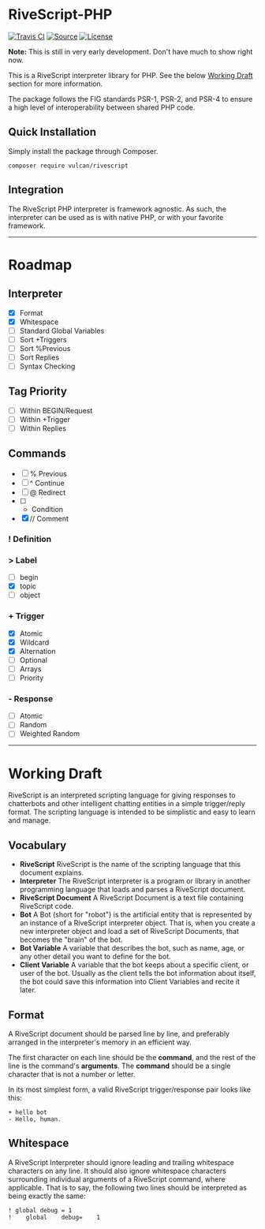 RiveScript-PHP
==============
[![Travis CI](https://img.shields.io/travis/vulcan-project/rivescript-php.svg?style=flat-square)](https://travis-ci.org/vulcan-project/rivescript-php)
[![Source](http://img.shields.io/badge/source-vulcan--project/rivescript--php-blue.svg?style=flat-square)](https://github.com/vulcan-project/rivescript-php)
[![License](http://img.shields.io/badge/license-MIT-brightgreen.svg?style=flat-square)](https://tldrlegal.com/license/mit-license)

**Note:** This is still in very early development. Don't have much to show right now.

This is a RiveScript interpreter library for PHP. See the below [Working Draft](#working-draft) section for more information.

The package follows the FIG standards PSR-1, PSR-2, and PSR-4 to ensure a high level of interoperability between shared PHP code.

## Quick Installation
Simply install the package through Composer.

```
composer require vulcan/rivescript
```

## Integration
The RiveScript PHP interpreter is framework agnostic. As such, the interpreter can be used as is with native PHP, or with your favorite framework.

---

# Roadmap

## Interpreter
- [x] Format
- [x] Whitespace
- [ ] Standard Global Variables
- [ ] Sort +Triggers
- [ ] Sort %Previous
- [ ] Sort Replies
- [ ] Syntax Checking

## Tag Priority
- [ ] Within BEGIN/Request
- [ ] Within +Trigger
- [ ] Within Replies

## Commands
- [ ] % Previous
- [ ] ^ Continue
- [ ] @ Redirect
- [ ] * Condition
- [x] // Comment

### ! Definition

### > Label
- [ ] begin
- [x] topic
- [ ] object

### + Trigger
- [x] Atomic
- [x] Wildcard
- [x] Alternation
- [ ] Optional
- [ ] Arrays
- [ ] Priority

### - Response
- [ ] Atomic
- [ ] Random
- [ ] Weighted Random

---

# Working Draft
RiveScript is an interpreted scripting language for giving responses to chatterbots and other intelligent chatting entities in a simple trigger/reply format. The scripting language is intended to be simplistic and easy to learn and manage.

## Vocabulary
- **RiveScript**
  RiveScript is the name of the scripting language that this document explains.
- **Interpreter**
  The RiveScript interpreter is a program or library in another programming language that loads and parses a RiveScript document.
- **RiveScript Document**
  A RiveScript Document is a text file containing RiveScript code.
- **Bot**
  A Bot (short for "robot") is the artificial entity that is represented by an instance of a RiveScript interpreter object. That is, when you create a new interpreter object and load a set of RiveScript Documents, that becomes the "brain" of the bot.
- **Bot Variable**
  A variable that describes the bot, such as name, age, or any other detail you want to define for the bot.
- **Client Variable**
  A variable that the bot keeps about a specific client, or user of the bot. Usually as the client tells the bot information about itself, the bot could save this information into Client Variables and recite it later.

## Format
A RiveScript document should be parsed line by line, and preferably arranged in the interpreter's memory in an efficient way.

The first character on each line should be the **command**, and the rest of the line is the command's **arguments**. The **command** should be a single character that is not a number or letter.

In its most simplest form, a valid RiveScript trigger/response pair looks like this:

```
+ hello bot
- Hello, human.
```

## Whitespace
A RiveScript Interpreter should ignore leading and trailing whitespace characters on any line. It should also ignore whitespace characters surrounding individual arguments of a RiveScript command, where applicable. That is to say, the following two lines should be interpreted as being exactly the same:

```
! global debug = 1
!    global    debug=    1
```
